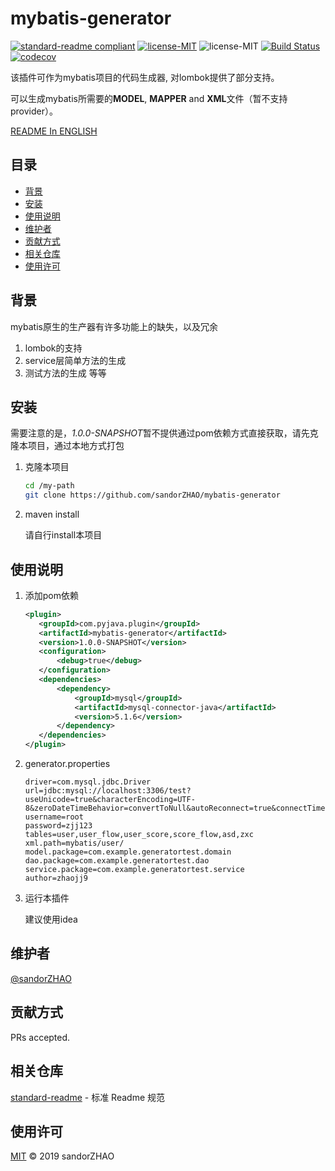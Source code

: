 # mybatis-generator

[![standard-readme compliant](https://img.shields.io/badge/standard--readme-OK-green.svg?style=flat-square)](https://github.com/RichardLitt/standard-readme)
[![license-MIT](https://img.shields.io/github/license/sandorZHAO/mybatis-generator)](https://github.com/sandorZHAO/mybatis-generator/LICENSE)
![license-MIT](https://img.shields.io/github/last-commit/sandorZHAO/mybatis-generator)
[![Build Status](https://travis-ci.com/sandorZHAO/mybatis-generator.svg?branch=master)](https://travis-ci.com/sandorZHAO/mybatis-generator)
[![codecov](https://codecov.io/gh/sandorZHAO/mybatis-generator/branch/master/graph/badge.svg)](https://codecov.io/gh/sandorZHAO/mybatis-generator)

该插件可作为mybatis项目的代码生成器, 对lombok提供了部分支持。

可以生成mybatis所需要的**MODEL**, **MAPPER** and **XML**文件（暂不支持provider）。

[README In ENGLISH](README.en.md)

## 目录

- [背景](#背景)
- [安装](#安装)
- [使用说明](#使用说明)
- [维护者](#维护者)
- [贡献方式](#贡献方式)
- [相关仓库](#相关仓库)
- [使用许可](#使用许可)

## 背景

mybatis原生的生产器有许多功能上的缺失，以及冗余

1. lombok的支持
2. service层简单方法的生成
3. 测试方法的生成
等等

## 安装

需要注意的是，*1.0.0-SNAPSHOT*暂不提供通过pom依赖方式直接获取，请先克隆本项目，通过本地方式打包

1. 克隆本项目

    ```bash
    cd /my-path
    git clone https://github.com/sandorZHAO/mybatis-generator
    ```

2. maven install
 
    请自行install本项目

## 使用说明

1. 添加pom依赖

    ```xml
    <plugin>
       <groupId>com.pyjava.plugin</groupId>
       <artifactId>mybatis-generator</artifactId>
       <version>1.0.0-SNAPSHOT</version>
       <configuration>
           <debug>true</debug>
       </configuration>
       <dependencies>
           <dependency>
               <groupId>mysql</groupId>
               <artifactId>mysql-connector-java</artifactId>
               <version>5.1.6</version>
           </dependency>
       </dependencies>
    </plugin>
    ```
    
2. generator.properties

    ```properties
    driver=com.mysql.jdbc.Driver
    url=jdbc:mysql://localhost:3306/test?useUnicode=true&characterEncoding=UTF-8&zeroDateTimeBehavior=convertToNull&autoReconnect=true&connectTimeout=3000&socketTimeout=1000&&serverTimezone=UTC
    username=root
    password=zjj123
    tables=user,user_flow,user_score,score_flow,asd,zxc
    xml.path=mybatis/user/
    model.package=com.example.generatortest.domain
    dao.package=com.example.generatortest.dao
    service.package=com.example.generatortest.service
    author=zhaojj9
    ```

3. 运行本插件

    建议使用idea

## 维护者

[@sandorZHAO](https://github.com/sandorZHAO)

## 贡献方式

PRs accepted.


## 相关仓库

[standard-readme](https://github.com/RichardLitt/standard-readme) - 标准 Readme 规范

## 使用许可

[MIT](LICENSE) © 2019 sandorZHAO